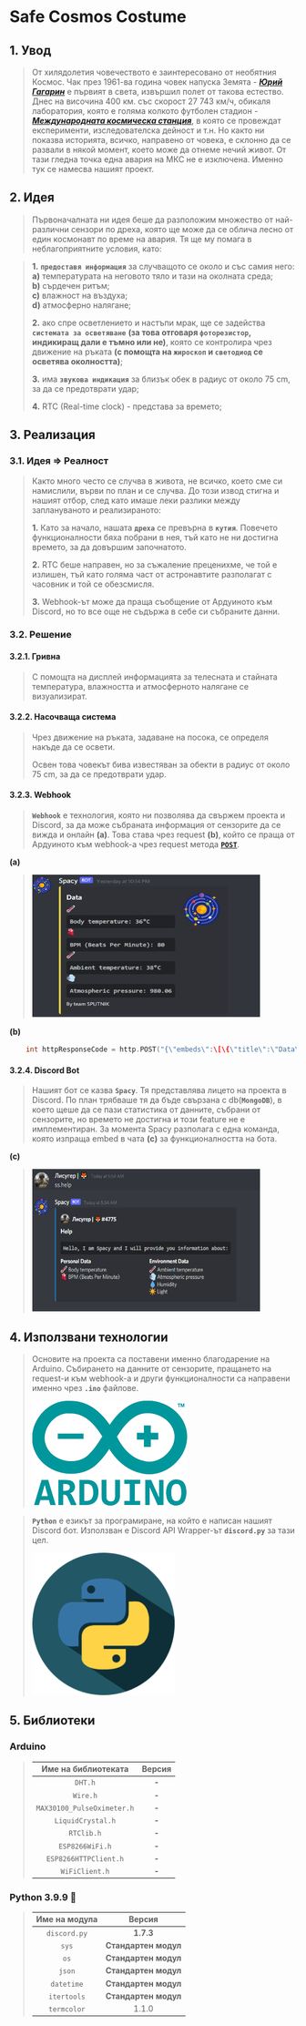 # Safe Cosmos Costume


## 1. Увод

> От хилядолетия човечеството е заинтересовано от необятния Космос. Чак през 1961-ва година човек напуска Земята - 
***[Юрий Гагарин](https://bg.wikipedia.org/wiki/%D0%AE%D1%80%D0%B8%D0%B9_%D0%93%D0%B0%D0%B3%D0%B0%D1%80%D0%B8%D0%BD)*** е първият в света, извършил полет от такова естество. Днес на височина 400 км. със скорост 27 743 км/ч, обикаля лаборатория, която е голяма колкото футболен стадион - [***Международната космическа станция***](https://bg.wikipedia.org/wiki/%D0%9C%D0%B5%D0%B6%D0%B4%D1%83%D0%BD%D0%B0%D1%80%D0%BE%D0%B4%D0%BD%D0%B0_%D0%BA%D0%BE%D1%81%D0%BC%D0%B8%D1%87%D0%B5%D1%81%D0%BA%D0%B0_%D1%81%D1%82%D0%B0%D0%BD%D1%86%D0%B8%D1%8F), в която се провеждат експерименти, изследователска дейност и т.н. Но както ни показва историята, всичко, направено от човека, е склонно да се развали в някой момент, което може да отнеме нечий живот. От тази гледна точка една авария на МКС не е изключена. Именно тук се намесва нашият проект.


## 2. Идея

> Първоначалната ни идея беше да разположим множество от най-различни сензори по дреха, която ще може да се облича лесно от един космонавт по време на авария. Тя ще му помага в неблагоприятните условия, като:

> **1.** **``предоставя информация``** за случващото се около и със самия него:    
**а)** температурата на неговото тяло и тази на околната среда;  
**b)** сърдечен ритъм;    
**c)** влажност на въздуха;    
**d)** атмосферно налягане;     
>
> **2.** ако спре осветлението и настъпи мрак, ще се задейства **``системата за осветяване``** **(за това отговаря ``фоторезистор``, индикиращ дали е тъмно или не)**, която се контролира чрез движение на ръката **(с помощта на ``жироскоп`` и ``светодиод`` се осветява околността)**;
>
> **3.** има **``звукова индикация``** за близък обек в радиус от около 75 cm, за да се предотврати удар;
>
> **4.** RTC (Real-time clock) - представа за времето;


## 3. Реализация

### 3.1. Идея => Реалност

> Както много често се случва в живота, не всичко, което сме си намислили, върви по план и се случва. До този извод стигна и нашият отбор, след като имаше леки разлики между заплануваното и реализираното:
>
> **1.** Като за начало, нашата **``дреха``** се превърна в **``кутия``**. Повечето функционалности бяха побрани в нея, тъй като не ни достигна времето, за да довършим започнатото.
>
> **2.** RTC беше направен, но за съжаление преценихме, че той е излишен, тъй като голяма част от астронавтите разполагат с часовник и той се обезсмисля.
>
> **3.** Webhook-ът може да праща съобщение от Ардуиното към Discord, но то все още не съдържа в себе си събраните данни.

### 3.2. Решение

#### 3.2.1. Гривна
> С помощта на дисплей информацията за телесната и стайната температура, влажността и атмосферното налягане се визуализират.

#### 3.2.2. Насочваща система
> Чрез движение на ръката, задаване на посока, се определя накъде да се освети. 
>
> Освен това човекът бива известяван за обекти в радиус от около 75 cm, за да се предотврати удар.

#### 3.2.3. Webhook
> **``Webhook``** е технология, която ни позволява да свържем проекта и Discord, за да може събраната информация от сензорите да се вижда и онлайн **(a)**. Това става чрез request **(b)**, който се праща от Ардуиното към webhook-а чрез request метода [**``POST``**](https://en.wikipedia.org/wiki/POST_(HTTP)).

**(a)**
>    <img src="DocsImages/info_format.png" width="400" height="250" />

**(b)**
```ino
    int httpResponseCode = http.POST("{\"embeds\":\[\{\"title\":\"Data\",\"description\":\":thermometer: **```Body temperature: 36°C```**:anatomical_heart: **```BPM (Beats Per Minute): 80```**:thermometer: **```Ambient temperature: 38°C```**:dash: **```Atmospheric pressure: 980.06```**\",\"color\":15258703,\"thumbnail\":\{\"url\":\"https://cdn.discordapp.com/avatars/951801611771080714/655f3fd85fc43481b9f332630b2032b6.webp?size=1024\"\},\"footer\":\{\"text\":\"By team SPUTNIK\"\}\}\]}");
```

#### 3.2.4. Discord Bot
> Нашият бот се казва **``Spacy``**. Тя представлява лицето на проекта в Discord. По план трябваше тя да бъде свързана с db(**``MongoDB``**), в което щеше да се пази статистика от данните, събрани от сензорите, но времето не достигна и този feature не е имплементиран. За момента Spacy разполага с една команда, която изпраща embed в чата **(c)** за функционалността на бота.

**(c)**
>    <img src="DocsImages/bot_help_command.png" width="400" height="250" />


## 4. Използвани технологии

> Основите на проекта са поставени именно благодарение на Arduino. Събирането на данните от сензорите, пращането на request-и към webhook-а и други функционалности са направени именно чрез **``.ino``** файлове.
>
>
>    <img src="DocsImages/arduino_logo.png"/>

> **``Python``** е езикът за програмиране, на който е написан нашият Discord бот. Използван е Discord API Wrapper-ът **``discord.py``** за тази цел.
>
>
>    <img src="DocsImages/python_icon.png" width="250" height="250" />


## 5. Библиотеки

### **Arduino**

> | **Име на библиотеката**  | **Версия** |
> | :-------------: |:----------:|
> | ``DHT.h`` | **-** |
> | ``Wire.h`` | **-** |
> | ``MAX30100_PulseOximeter.h`` | **-** |
> | ``LiquidCrystal.h`` | **-** |
> | ``RTClib.h`` | **-** |
> | ``ESP8266WiFi.h`` | **-** |
> | ``ESP8266HTTPClient.h`` | **-** |
> | ``WiFiClient.h`` | **-** |

### **Python 3.9.9** :snake:

> | **Име на модула**  | **Версия** |
> | :-------------: |:----------:|
> | ``discord.py`` | **1.7.3** |
> | ``sys`` | **Стандартен модул** |
> | ``os`` | **Стандартен модул** |
> | ``json`` | **Стандартен модул** |
> | ``datetime`` | **Стандартен модул** |
> | ``itertools`` | **Стандартен модул** |
> | ``termcolor`` | 1.1.0 |
